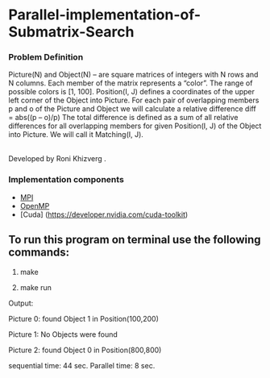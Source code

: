 # Parallel-implementation-of-Submatrix-Search

### Problem Definition

Picture(N) and Object(N) – are square matrices of integers with N rows and N columns. Each member of the matrix represents a “color”. The range of possible colors is [1, 100].
Position(I, J) defines a coordinates of the upper left corner of the Object into Picture. 
For each pair of overlapping members p and o of the Picture and Object we will calculate a relative difference
			                                                  	diff =  abs((p – o)/p)
The total difference is defined as a sum of all relative differences for all overlapping members for given Position(I, J) of the Object into Picture. We will call it Matching(I, J).

<br />
Developed by  Roni Khizverg .

### Implementation components

* [MPI](https://www.mcs.anl.gov/research/projects/mpi/)
* [OpenMP](https://tildesites.bowdoin.edu/~ltoma/teaching/cs3225-GIS/fall17/Lectures/openmp.html)
* [Cuda] (https://developer.nvidia.com/cuda-toolkit)

## To run this program on terminal use the following commands:

1. make

2. make run 

Output:

Picture 0: found Object 1 in Position(100,200)

Picture 1: No Objects were found

Picture 2: found Object 0 in Position(800,800)

sequential time: 44 sec.
Parallel time: 8 sec.


